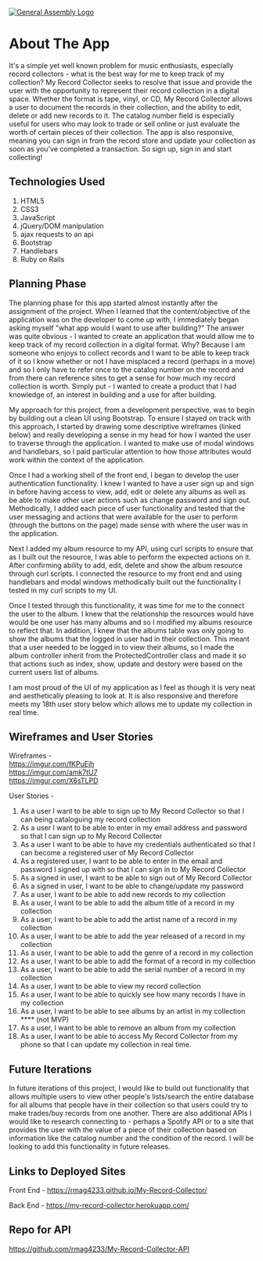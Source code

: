 [![General Assembly Logo](https://camo.githubusercontent.com/1a91b05b8f4d44b5bbfb83abac2b0996d8e26c92/687474703a2f2f692e696d6775722e636f6d2f6b6538555354712e706e67)](https://generalassemb.ly/education/web-development-immersive)

# About The App

It's a simple yet well known problem for music enthusiasts, especially record collectors - what is the best way for me to keep track of my collection? My Record Collector seeks to resolve that issue and provide the user with the opportunity to represent their record collection in a digital space. Whether the format is tape, vinyl, or CD, My Record Collector allows a user to document the records in their collection, and the ability to edit, delete or add new records to it. The catalog number field is especially useful for users who may look to trade or sell online or just evaluate the worth of certain pieces of their collection. The app is also responsive, meaning you can sign in from the record store and update your collection as soon as you've completed a transaction. So sign up, sign in and start collecting!



## Technologies Used

1. HTML5
2. CSS3
3. JavaScript
4. jQuery/DOM manipulation
5. ajax requests to an api
6. Bootstrap
7. Handlebars
8. Ruby on Rails

## Planning Phase

The planning phase for this app started almost instantly after the assignment of the project. When I learned that the content/objective of the application was on the developer to come up with, I immediately began asking myself "what app would I want to use after building?" The answer was quite obvious - I wanted to create an application that would allow me to keep track of my record collection in a digital format. Why? Because I am someone who enjoys to collect records and I want to be able to keep track of it so I know whether or not I have misplaced a record (perhaps in a move) and so I only have to refer once to the catalog number on the record and from there can reference sites to get a sense for how much my record collection is worth. Simply put - I wanted to create a product that I had knowledge of, an interest in building and a use for after building.

My approach for this project, from a development perspective, was to begin by building out a clean UI using Bootstrap. To ensure I stayed on track with this approach, I started by drawing some descriptive wireframes (linked below) and really developing a sense in my head for how I wanted the user to traverse through the application. I wanted to make use of modal windows and handlebars, so I paid particular attention to how those attributes would work within the context of the application.

Once I had a working shell of the front end, I began to develop the user authentication functionality. I knew I wanted to have a user sign up and sign in before having access to view, add, edit or delete any albums as well as be able to make other user actions such as change password and sign out. Methodically, I added each piece of user functionality and tested that the user messaging and actions that were available for the user to perform (through the buttons on the page) made sense with where the user was in the application.

Next I added my album resource to my API, using curl scripts to ensure that as I built out the resource, I was able to perform the expected actions on it. After confirming ability to add, edit, delete and show the album resource through curl scripts. I connected the resource to my front end and using handlebars and modal windows methodically built out the functionality I tested in my curl scripts to my UI.

Once I tested through this functionality, it was time for me to the connect the user to the album. I knew that the relationship the resources would have would be one user has many albums and so I modified my albums resource to reflect that. In addition, I knew that the albums table was only going to show the albums that the logged in user had in their collection. This meant that a user needed to be logged in to view their albums, so I made the album controller inherit from the ProtectedController class and made it so that actions such as index, show, update and destory were based on the current users list of albums.

I am most proud of the UI of my application as I feel as though it is very neat and aesthetically pleasing to look at. It is also responsive and therefore meets my 18th user story below which allows me to update my collection in real time.



## Wireframes and User Stories

Wireframes - <br>
https://imgur.com/fKPuEjh <br>
https://imgur.com/amk7tU7 <br>
https://imgur.com/X6sTLPD

User Stories -

1. As a user I want to be able to sign up to My Record Collector so that I can being cataloguing my record collection
2. As a user I want to be able to enter in my email address and password so that I can sign up to My Record Collector
3. As a user I want to be able to have my credentials authenticated so that I can become a registered user of My Record Collector
4. As a registered user, I want to be able to enter in the email and password I signed up with so that I can sign in to My Record Collector
5. As a signed in user, I want to be able to sign out of My Record Collector
6. As a signed in user, I want to be able to change/update my password
7. As a user, I want to be able to add new records to my collection
8. As a user, I want to be able to add the album title of a record in my collection
9. As a user, I want to be able to add the artist name of a record in my collection
10. As a user, I want to be able to add the year released of a record in my collection
11. As a user, I want to be able to add the genre of a record in my collection
12. As a user, I want to be able to add the format of a record in my collection
13. As a user, I want to be able to add the serial number of a record in my collection
14. As a user, I want to be able to view my record collection
15. As a user, I want to be able to quickly see how many records I have in my collection
16. As a user, I want to be able to see albums by an artist in my collection **** (not MVP)
17. As a user, I want to be able to remove an album from my collection
18. As a user, I want to be able to access My Record Collector from my phone so that I can update my collection in real time.

## Future Iterations

In future iterations of this project, I would like to build out functionality that allows multiple users to view other people's lists/search the entire database for all albums that people have in their collection so that users could try to make trades/buy records from one another. There are also additional APIs I would like to research connecting to - perhaps a Spotify API or to a site that provides the user with the value of a piece of their collection based on information like the catalog number and the condition of the record. I will be looking to add this functionality in future releases.

## Links to Deployed Sites

Front End -
https://rmag4233.github.io/My-Record-Collector/

Back End -
https://my-record-collector.herokuapp.com/

## Repo for API
https://github.com/rmag4233/My-Record-Collector-API
